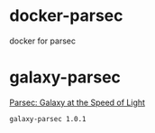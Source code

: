 # docker-parsec
docker for parsec

# galaxy-parsec

[Parsec: Galaxy at the Speed of Light](https://github.com/galaxy-iuc/parsec)

```
galaxy-parsec 1.0.1
```
